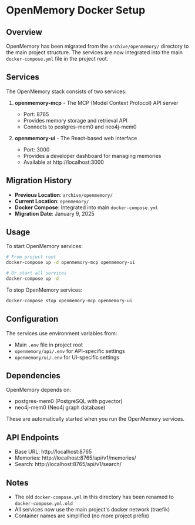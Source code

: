 # OpenMemory Docker Setup

## Overview

OpenMemory has been migrated from the `archive/openmemory/` directory to the main project structure. The services are now integrated into the main `docker-compose.yml` file in the project root.

## Services

The OpenMemory stack consists of two services:

1. **openmemory-mcp** - The MCP (Model Context Protocol) API server
   - Port: 8765
   - Provides memory storage and retrieval API
   - Connects to postgres-mem0 and neo4j-mem0

2. **openmemory-ui** - The React-based web interface
   - Port: 3000
   - Provides a developer dashboard for managing memories
   - Available at http://localhost:3000

## Migration History

- **Previous Location**: `archive/openmemory/`
- **Current Location**: `openmemory/`
- **Docker Compose**: Integrated into main `docker-compose.yml`
- **Migration Date**: January 9, 2025

## Usage

To start OpenMemory services:

```bash
# From project root
docker-compose up -d openmemory-mcp openmemory-ui

# Or start all services
docker-compose up -d
```

To stop OpenMemory services:

```bash
docker-compose stop openmemory-mcp openmemory-ui
```

## Configuration

The services use environment variables from:
- Main `.env` file in project root
- `openmemory/api/.env` for API-specific settings
- `openmemory/ui/.env` for UI-specific settings

## Dependencies

OpenMemory depends on:
- postgres-mem0 (PostgreSQL with pgvector)
- neo4j-mem0 (Neo4j graph database)

These are automatically started when you run the OpenMemory services.

## API Endpoints

- Base URL: http://localhost:8765
- Memories: http://localhost:8765/api/v1/memories/
- Search: http://localhost:8765/api/v1/search/

## Notes

- The old `docker-compose.yml` in this directory has been renamed to `docker-compose.yml.old`
- All services now use the main project's docker network (traefik)
- Container names are simplified (no more project prefix)
